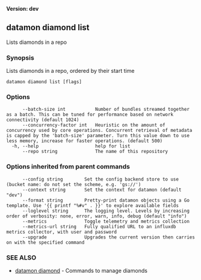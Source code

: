 **Version: dev**

## datamon diamond list

Lists diamonds in a repo

### Synopsis

Lists diamonds in a repo, ordered by their start time

```
datamon diamond list [flags]
```

### Options

```
      --batch-size int           Number of bundles streamed together as a batch. This can be tuned for performance based on network connectivity (default 1024)
      --concurrency-factor int   Heuristic on the amount of concurrency used by core operations. Concurrent retrieval of metadata is capped by the 'batch-size' parameter. Turn this value down to use less memory, increase for faster operations. (default 500)
  -h, --help                     help for list
      --repo string              The name of this repository
```

### Options inherited from parent commands

```
      --config string        Set the config backend store to use (bucket name: do not set the scheme, e.g. 'gs://')
      --context string       Set the context for datamon (default "dev")
      --format string        Pretty-print datamon objects using a Go template. Use '{{ printf "%#v" . }}' to explore available fields
      --loglevel string      The logging level. Levels by increasing order of verbosity: none, error, warn, info, debug (default "info")
      --metrics              Toggle telemetry and metrics collection
      --metrics-url string   Fully qualified URL to an influxdb metrics collector, with user and password
      --upgrade              Upgrades the current version then carries on with the specified command
```

### SEE ALSO

* [datamon diamond](datamon_diamond.md)	 - Commands to manage diamonds

